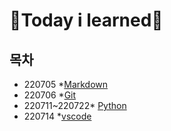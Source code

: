 # 👻Today i learned🧠

## 목차

* 220705 *[Markdown](./markdown)
* 220706 *[Git](./Git)
* 220711~220722* [Python](./Python)
* 220714 *[vscode](./vscode)